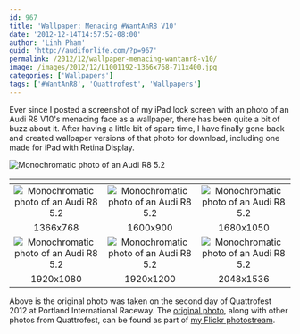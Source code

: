 ```yaml
---
id: 967
title: 'Wallpaper: Menacing #WantAnR8 V10'
date: '2012-12-14T14:57:52-08:00'
author: 'Linh Pham'
guid: 'http://audiforlife.com/?p=967'
permalink: /2012/12/wallpaper-menacing-wantanr8-v10/
image: /images/2012/12/L1001192-1366x768-711x400.jpg
categories: ['Wallpapers']
tags: ['#WantAnR8', 'Quattrofest', 'Wallpapers']
---
```


Ever since I posted a screenshot of my iPad lock screen with an photo of an Audi R8 V10's menacing face as a wallpaper, there has been quite a bit of buzz about it. After having a little bit of spare time, I have finally gone back and created wallpaper versions of that photo for download, including one made for iPad with Retina Display.

![Monochromatic photo of an Audi R8 5.2](/images/2012/12/L1001192-1366x768.jpg)

| <!-- --> | <!-- --> | <!-- --> |
| :------: | :------: | :------: |
| ![Monochromatic photo of an Audi R8 5.2](/images/2012/12/L1001192-1366x768.jpg) | ![Monochromatic photo of an Audi R8 5.2](/images/2012/12/L1001192-1600x900.jpg) | ![Monochromatic photo of an Audi R8 5.2](/images/2012/12/L1001192-1680x1050.jpg) |
| 1366x768 |1600x900 | 1680x1050 |
| ![Monochromatic photo of an Audi R8 5.2](/images/2012/12/L1001192-1920x1080.jpg) | ![Monochromatic photo of an Audi R8 5.2](/images/2012/12/L1001192-1920x1200.jpg) | ![Monochromatic photo of an Audi R8 5.2](/images/2012/12/L1001192-2048x1536.jpg) |
| 1920x1080 | 1920x1200 | 2048x1536 |

Above is the original photo was taken on the second day of Quattrofest 2012 at Portland International Raceway. The [original photo](http://www.flickr.com/photos/questionlp/8156832669), along with other photos from Quattrofest, can be found as part of [my Flickr photostream](http://www.flickr.com/photos/questionlp/).
